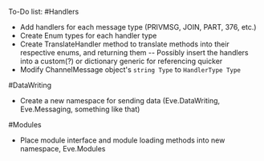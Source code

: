 To-Do list:
#Handlers
- Add handlers for each message type (PRIVMSG, JOIN, PART, 376, etc.)
- Create Enum types for each handler type
- Create TranslateHandler method to translate methods into their respective enums, and returning them
-- Possibly insert the handlers into a custom(?) or dictionary generic for referencing quicker
- Modify ChannelMessage object's `string Type` to `HandlerType Type`

#DataWriting
- Create a new namespace for sending data (Eve.DataWriting, Eve.Messaging, something like that)

#Modules
- Place module interface and module loading methods into new namespace, Eve.Modules
